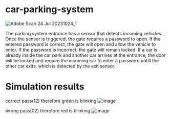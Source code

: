 # car-parking-system

![Adobe Scan 24 Jul 20231024_1](https://github.com/Shubhansh25/car-parking-system/assets/139395881/4e6267af-ea76-429a-868f-62a1cab1b633)


The parking system entrance has a sensor that detects incoming vehicles. Once the sensor is triggered, the gate requires a password to open.
If the entered password is correct, the gate will open and allow the vehicle to enter. If the password is incorrect, the gate will remain locked.
If a car is already inside the car park and another car arrives at the entrance, the door will be locked and require the incoming car to enter a password
untill the other car exits, which is detected by the exit sensor.


# Simulation results
correct pass(12) therefore green is blinking
![image](https://github.com/Shubhansh25/car-parking-system/assets/139395881/e9736eff-358c-4254-8363-4a1af491dc9a)



wrong pass(02)  therefore red is blinking
![image](https://github.com/Shubhansh25/car-parking-system/assets/139395881/ccce354d-bd23-40ca-bf3a-471cae89661d)

